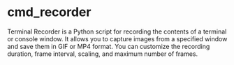 # cmd_recorder
Terminal Recorder is a Python script for recording the contents of a terminal or console window. It allows you to capture images from a specified window and save them in GIF or MP4 format. You can customize the recording duration, frame interval, scaling, and maximum number of frames.
